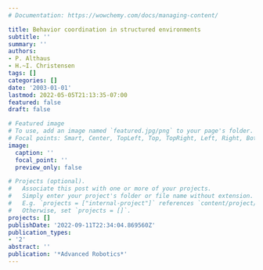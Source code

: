 ```yaml
---
# Documentation: https://wowchemy.com/docs/managing-content/

title: Behavior coordination in structured environments
subtitle: ''
summary: ''
authors:
- P. Althaus
- H.~I. Christensen
tags: []
categories: []
date: '2003-01-01'
lastmod: 2022-05-05T21:13:35-07:00
featured: false
draft: false

# Featured image
# To use, add an image named `featured.jpg/png` to your page's folder.
# Focal points: Smart, Center, TopLeft, Top, TopRight, Left, Right, BottomLeft, Bottom, BottomRight.
image:
  caption: ''
  focal_point: ''
  preview_only: false

# Projects (optional).
#   Associate this post with one or more of your projects.
#   Simply enter your project's folder or file name without extension.
#   E.g. `projects = ["internal-project"]` references `content/project/deep-learning/index.md`.
#   Otherwise, set `projects = []`.
projects: []
publishDate: '2022-09-11T22:34:04.869560Z'
publication_types:
- '2'
abstract: ''
publication: '*Advanced Robotics*'
---
```

